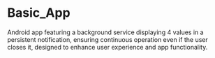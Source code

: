 # Basic_App
 Android app featuring a background service displaying 4 values in a persistent notification, ensuring continuous operation even if the user closes it, designed to enhance user experience and app functionality.
